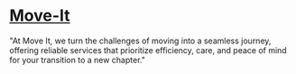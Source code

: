 # <a href="https://fatmaygn.github.io/Move-It/">Move-It</a>
"At Move It, we turn the challenges of moving into a seamless journey, offering reliable services that prioritize efficiency, care, and peace of mind for your transition to a new chapter."
